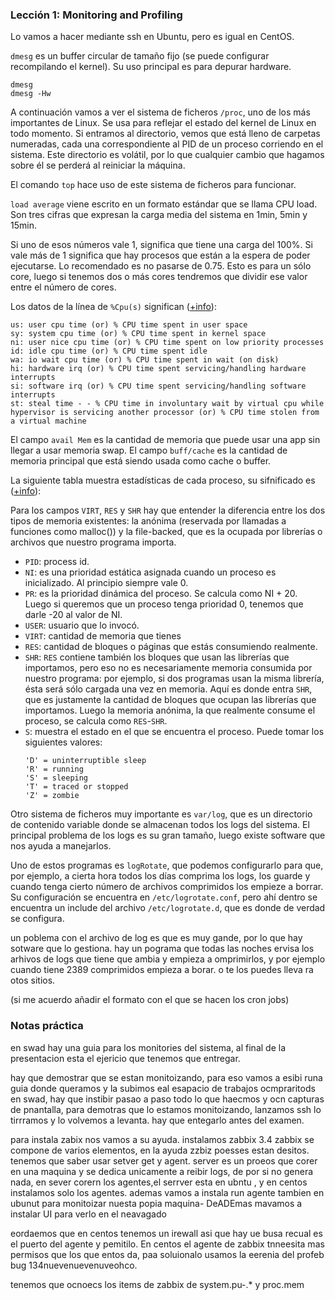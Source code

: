 ### Lección 1: Monitoring and Profiling

Lo vamos a hacer mediante ssh en Ubuntu, pero es igual en CentOS.

`dmesg` es un buffer circular de tamaño fijo (se puede configurar recompilando el kernel). Su uso
principal es para depurar hardware.

```
dmesg
dmesg -Hw
```

A continuación vamos a ver el sistema de ficheros `/proc`, uno de los más importantes de Linux. Se
usa para reflejar el estado del kernel de Linux en todo momento. Si entramos al directorio, vemos
que está lleno de carpetas numeradas, cada una correspondiente al PID de un proceso corriendo en el
sistema. Este directorio es volátil, por lo que cualquier cambio que hagamos sobre él se perderá al
reiniciar la máquina.

El comando `top` hace uso de este sistema de ficheros para funcionar.

`load average` viene escrito en un formato estándar que se llama CPU load. Son tres cifras que expresan
la carga media del sistema en 1min, 5min y 15min.

Si uno de esos números vale 1, significa que tiene una carga del 100%. Si vale más de 1 significa que
hay procesos que están a la espera de poder ejecutarse. Lo recomendado es no pasarse de 0.75. Esto es
para un sólo core, luego si tenemos dos o más cores tendremos que dividir ese valor entre el número de
cores.

Los datos de la línea de `%Cpu(s)` significan ([+info](https://unix.stackexchange.com/questions/18918/in-linux-top-command-what-are-us-sy-ni-id-wa-hi-si-and-st-for-cpu-usage)):

```
us: user cpu time (or) % CPU time spent in user space
sy: system cpu time (or) % CPU time spent in kernel space
ni: user nice cpu time (or) % CPU time spent on low priority processes
id: idle cpu time (or) % CPU time spent idle
wa: io wait cpu time (or) % CPU time spent in wait (on disk)
hi: hardware irq (or) % CPU time spent servicing/handling hardware interrupts
si: software irq (or) % CPU time spent servicing/handling software interrupts
st: steal time - - % CPU time in involuntary wait by virtual cpu while hypervisor is servicing another processor (or) % CPU time stolen from a virtual machine
```

El campo `avail Mem` es la cantidad de memoria que puede usar una app sin llegar a usar memoria
swap. El campo `buff/cache` es la cantidad de memoria principal que está siendo usada como cache
o buffer.

La siguiente tabla muestra estadísticas de cada proceso, su sifnificado es ([+info](https://www.linux.com/learn/uncover-meaning-tops-statistics)):

Para los campos `VIRT`, `RES` y `SHR` hay que entender la diferencia entre los dos tipos de memoria
existentes: la anónima (reservada por llamadas a funciones como malloc()) y la file-backed, que es la
ocupada por librerías o archivos que nuestro programa importa.

- `PID`: process id.
- `NI`: es una prioridad estática asignada cuando un proceso es inicializado. Al principio siempre
  vale 0.
- `PR`: es la prioridad dinámica del proceso. Se calcula como NI + 20. Luego si queremos que un proceso tenga prioridad 0, tenemos que darle -20 al valor de NI.
- `USER`: usuario que lo invocó.
- `VIRT`: cantidad de memoria que tienes
- `RES`: cantidad de bloques o páginas que estás consumiendo realmente.
- `SHR`: `RES` contiene también los bloques que usan las librerías que importamos, pero eso no es
  necesariamente memoria consumida por nuestro programa: por ejemplo, si dos programas usan la misma
  librería, ésta será sólo cargada una vez en memoria. Aquí es donde entra `SHR`, que es justamente
  la cantidad de bloques que ocupan las librerías que importamos. Luego la memoria anónima, la que
  realmente consume el proceso, se calcula como `RES`-`SHR`.
- `S`: muestra el estado en el que se encuentra el proceso. Puede tomar los siguientes valores:
  ```
  'D' = uninterruptible sleep
  'R' = running
  'S' = sleeping
  'T' = traced or stopped
  'Z' = zombie
  ```

Otro sistema de ficheros muy importante es `var/log`, que es un directorio de contenido variable donde
se almacenan todos los logs del sistema. El principal problema de los logs es su gran tamaño, luego
existe software que nos ayuda a manejarlos.

Uno de estos programas es `logRotate`, que podemos configurarlo para que, por ejemplo, a cierta hora
todos los días comprima los logs, los guarde y cuando tenga cierto número de archivos comprimidos los
empieze a borrar. Su configuración se encuentra en `/etc/logrotate.conf`, pero ahí dentro se encuentra
un include del archivo `/etc/logrotate.d`, que es donde de verdad se configura.

un poblema con el archivo de log es que es muy gande, por lo que hay sotware que lo gestiona.
hay un pograma que todas las noches ervisa los arhivos de logs que tiene que ambia y empieza a omprimirlos, y por ejemplo cuando tiene 2389 comprimidos empieza a borar. o te los puedes lleva ra otos sitios.

(si me acuerdo añadir el formato con el que se hacen los cron jobs)

### Notas práctica

en swad hay una guia para los monitories del sistema, al final de la presentacion esta el ejericio que tenemos que entregar.

hay que demostrar que se estan monitoizando, para eso vamos a esibi runa guia donde queramos y la subimos eal esapacio de trabajos ocmpraritods en swad, hay que instibir pasao a paso todo lo que haecmos y ocn capturas de pnantalla, para demotras que lo estamos monitoizando, lanzamos ssh lo tirrramos y lo volvemos a levanta.
hay que entegarlo antes del examen.

para instala zabix nos vamos a su ayuda.
instalamos zabbix 3.4
zabbix se compone de varios elementos, en la ayuda zzbiz poesses estan desitos.
tenemos que saber usar setver get y agent.
server es un proeos que corer en una maquina y se dedica unicamente a reibir logs, de por si no genera nada, en sever corern los agentes,el serrver esta en ubntu , y en centos instalamos solo los agentes. ademas vamos a instala run agente tambien en ubunut para monitoizar nuesta popia maquina- DeADEmas mavamos a instalar UI para verlo en el neavagado

eordaemos que en centos tenemos un irewall asi que hay ue busa recual es el puerto del agente y pemitilo. En centos el agente de zabbix tnneesita mas permisos que los que entos da, paa soluionalo usamos la eerenia del profeb bug 134nuevenuevenuveohco.

tenemos que ocnoecs los items de zabbix de system.pu-.\* y proc.mem
